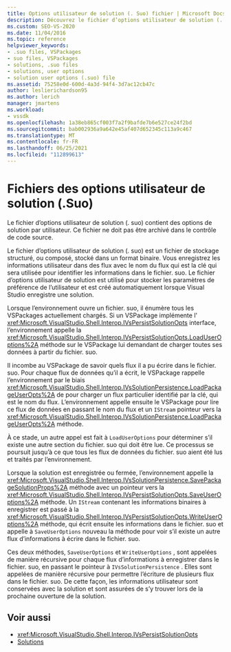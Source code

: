 ```yaml
---
title: Options utilisateur de solution (. Suo) fichier | Microsoft Docs
description: Découvrez le fichier d’options utilisateur de solution (. suo), qui contient des options de solution par utilisateur dans un fichier de stockage structuré stocké dans un format binaire.
ms.custom: SEO-VS-2020
ms.date: 11/04/2016
ms.topic: reference
helpviewer_keywords:
- .suo files, VSPackages
- suo files, VSPackages
- solutions, .suo files
- solutions, user options
- solution user options (.suo) file
ms.assetid: 75258e0d-600d-4a3d-94f4-3d7ac12cb47c
author: leslierichardson95
ms.author: lerich
manager: jmartens
ms.workload:
- vssdk
ms.openlocfilehash: 1a38eb865cf003f7a2f9bafde7b6e527ce24f2bd
ms.sourcegitcommit: bab002936a9a642e45af407d652345c113a9c467
ms.translationtype: MT
ms.contentlocale: fr-FR
ms.lasthandoff: 06/25/2021
ms.locfileid: "112899613"
---
```

# <a name="solution-user-options-suo-file"></a>Fichiers des options utilisateur de solution (.Suo)
Le fichier d’options utilisateur de solution (. suo) contient des options de solution par utilisateur. Ce fichier ne doit pas être archivé dans le contrôle de code source.

 Le fichier d’options utilisateur de solution (. suo) est un fichier de stockage structuré, ou composé, stocké dans un format binaire. Vous enregistrez les informations utilisateur dans des flux avec le nom du flux qui est la clé qui sera utilisée pour identifier les informations dans le fichier. suo. Le fichier d’options utilisateur de solution est utilisé pour stocker les paramètres de préférence de l’utilisateur et est créé automatiquement lorsque Visual Studio enregistre une solution.

 Lorsque l’environnement ouvre un fichier. suo, il énumère tous les VSPackages actuellement chargés. Si un VSPackage implémente l' <xref:Microsoft.VisualStudio.Shell.Interop.IVsPersistSolutionOpts> interface, l’environnement appelle la <xref:Microsoft.VisualStudio.Shell.Interop.IVsPersistSolutionOpts.LoadUserOptions%2A> méthode sur le VSPackage lui demandant de charger toutes ses données à partir du fichier. suo.

 Il incombe au VSPackage de savoir quels flux il a pu écrire dans le fichier. suo. Pour chaque flux de données qu’il a écrit, le VSPackage rappelle l’environnement par le biais <xref:Microsoft.VisualStudio.Shell.Interop.IVsSolutionPersistence.LoadPackageUserOpts%2A> de pour charger un flux particulier identifié par la clé, qui est le nom du flux. L’environnement appelle ensuite le VSPackage pour lire ce flux de données en passant le nom du flux et un `IStream` pointeur vers la <xref:Microsoft.VisualStudio.Shell.Interop.IVsSolutionPersistence.LoadPackageUserOpts%2A> méthode.

 À ce stade, un autre appel est fait à `LoadUserOptions` pour déterminer s’il existe une autre section du fichier. suo qui doit être lue. Ce processus se poursuit jusqu’à ce que tous les flux de données du fichier. suo aient été lus et traités par l’environnement.

 Lorsque la solution est enregistrée ou fermée, l’environnement appelle la <xref:Microsoft.VisualStudio.Shell.Interop.IVsSolutionPersistence.SavePackageSolutionProps%2A> méthode avec un pointeur vers la <xref:Microsoft.VisualStudio.Shell.Interop.IVsPersistSolutionOpts.SaveUserOptions%2A> méthode. Un `IStream` contenant les informations binaires à enregistrer est passé à la <xref:Microsoft.VisualStudio.Shell.Interop.IVsPersistSolutionOpts.WriteUserOptions%2A> méthode, qui écrit ensuite les informations dans le fichier. suo et appelle à `SaveUserOptions` nouveau la méthode pour voir s’il existe un autre flux d’informations à écrire dans le fichier. suo.

 Ces deux méthodes, `SaveUserOptions` et `WriteUserOptions` , sont appelées de manière récursive pour chaque flux d’informations à enregistrer dans le fichier. suo, en passant le pointeur à `IVsSolutionPersistence` . Elles sont appelées de manière récursive pour permettre l’écriture de plusieurs flux dans le fichier. suo. De cette façon, les informations utilisateur sont conservées avec la solution et sont assurées de s’y trouver lors de la prochaine ouverture de la solution.

## <a name="see-also"></a>Voir aussi
- <xref:Microsoft.VisualStudio.Shell.Interop.IVsPersistSolutionOpts>
- [Solutions](../../extensibility/internals/solutions-overview.md)

